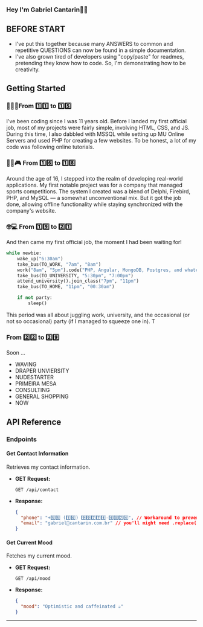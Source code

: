 ### Hey I'm Gabriel Cantarin🤘🏻

## BEFORE START
- I've put this together because many ANSWERS to common and repetitive QUESTIONS can now be found in a simple documentation.
- I've also grown tired of developers using "copy/paste" for readmes, pretending they know how to code. So, I'm demonstrating how to be creativity.


## Getting Started

### 👶🏻🍼From 1️⃣1️⃣ to 1️⃣5️⃣
I've been coding since I was 11 years old. Before I landed my first official job, most of my projects were fairly simple, involving HTML, CSS, and JS. During this time, I also dabbled with MSSQL while setting up MU Online Servers and used PHP for creating a few websites. To be honest, a lot of my code was following online tutorials.

### 👦🏻🎮 From 1️⃣6️⃣ to 1️⃣8️⃣
Around the age of 16, I stepped into the realm of developing real-world applications. My first notable project was for a company that managed sports competitions. The system I created was a blend of Delphi, Firebird, PHP, and MySQL — a somewhat unconventional mix. But it got the job done, allowing offline functionality while staying synchronized with the company's website.

### 🤓💻 From 1️⃣9️⃣ to 2️⃣1️⃣
And then came my first official job, the moment I had been waiting for!
```python
while newbie:
    wake_up("6:30am")
    take_bus(TO_WORK, "7am", "8am")
    work("8am", "5pm").code("PHP, Angular, MongoDB, Postgres, and whatever else clients require")
    take_bus(TO_UNIVERSITY, "5:30pm", "7:00pm")
    attend_university().join_class("7pm", "11pm")
    take_bus(TO_HOME, "11pm", "00:30am")

    if not party:
        sleep()
```
This period was all about juggling work, university, and the occasional (or not so occasional) party (if I managed to squeeze one in). T
### From 2️⃣2️⃣ to 2️⃣9️⃣
Soon ... 
- WAVING
- DRAPER UNVIERSITY
- NUDESTARTER
- PRIMEIRA MESA
- CONSULTING
- GENERAL SHOPPING
- NOW

## API Reference

### Endpoints

#### Get Contact Information
  Retrieves my contact information.
- **GET Request:**
  ```shell
  GET /api/contact
  ```

- **Response:**

  ```json
  {
    "phone": "+5️⃣5️⃣ (1️⃣6️⃣) 9️⃣9️⃣7️⃣7️⃣4️⃣-4️⃣0️⃣7️⃣4️⃣", // Workaround to prevent bots
    "email": "gabriel🤖cantarin.com.br" // you'll might need .replace('🤖', '@')
  }
  ```

#### Get Current Mood
  Fetches my current mood.
- **GET Request:**
  ```shell
  GET /api/mood
  ```
- **Response:**
  ```json
  {
    "mood": "Optimistic and caffeinated ☕"
  }
  ```
---

